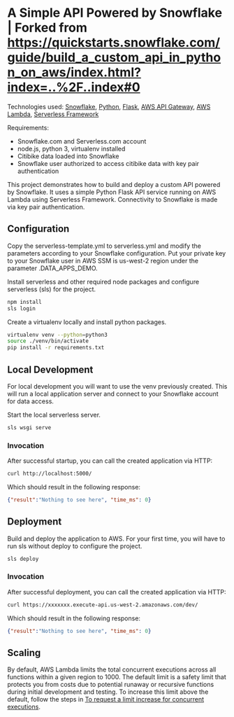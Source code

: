 
# A Simple API Powered by Snowflake | Forked from https://quickstarts.snowflake.com/guide/build_a_custom_api_in_python_on_aws/index.html?index=..%2F..index#0

Technologies used: [Snowflake](https://snowflake.com/), [Python](https://www.python.org/), [Flask](https://palletsprojects.com/p/flask/), [AWS API Gateway](https://aws.amazon.com/api-gateway/), [AWS Lambda](https://aws.amazon.com/lambda/), [Serverless Framework](https://www.serverless.com/)

Requirements: 
* Snowflake.com and Serverless.com account
* node.js, python 3, virtualenv installed
* Citibike data loaded into Snowflake
* Snowflake user authorized to access citibike data with key pair authentication

This project demonstrates how to build and deploy a custom API powered by Snowflake. It uses a simple Python Flask API service running on AWS Lambda using Serverless Framework. Connectivity to Snowflake is made via key pair authentication.

## Configuration

Copy the serverless-template.yml to serverless.yml and modify the parameters according to your Snowflake configuration. Put your private key
to your Snowflake user in AWS SSM is us-west-2 region under the parameter <ACCOUNT>.DATA_APPS_DEMO.

Install serverless and other required node packages and configure serverless (sls) for the project.

```bash
npm install
sls login
```

Create a virtualenv locally and install python packages.

```bash
virtualenv venv --python=python3
source ./venv/bin/activate
pip install -r requirements.txt
```

## Local Development

For local development you will want to use the venv previously created. This will run a local application server and connect to your Snowflake account for data access.

Start the local serverless server.

```bash
sls wsgi serve
```

### Invocation

After successful startup, you can call the created application via HTTP:

```bash
curl http://localhost:5000/
```

Which should result in the following response:

```json
{"result":"Nothing to see here", "time_ms": 0}
```

## Deployment

Build and deploy the application to AWS. For your first time, you will have to run sls without deploy to configure the project.

```bash
sls deploy
```

### Invocation

After successful deployment, you can call the created application via HTTP:

```bash
curl https://xxxxxxx.execute-api.us-west-2.amazonaws.com/dev/
```

Which should result in the following response:

```json
{"result":"Nothing to see here", "time_ms": 0}
```

## Scaling

By default, AWS Lambda limits the total concurrent executions across all functions within a given region to 1000. The default limit is a safety limit that protects you from costs due to potential runaway or recursive functions during initial development and testing. To increase this limit above the default, follow the steps in [To request a limit increase for concurrent executions](http://docs.aws.amazon.com/lambda/latest/dg/concurrent-executions.html#increase-concurrent-executions-limit).